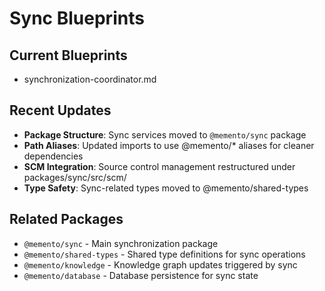 # Sync Blueprints

## Current Blueprints
- synchronization-coordinator.md

## Recent Updates
- **Package Structure**: Sync services moved to `@memento/sync` package
- **Path Aliases**: Updated imports to use @memento/* aliases for cleaner dependencies
- **SCM Integration**: Source control management restructured under packages/sync/src/scm/
- **Type Safety**: Sync-related types moved to @memento/shared-types

## Related Packages
- `@memento/sync` - Main synchronization package
- `@memento/shared-types` - Shared type definitions for sync operations
- `@memento/knowledge` - Knowledge graph updates triggered by sync
- `@memento/database` - Database persistence for sync state


